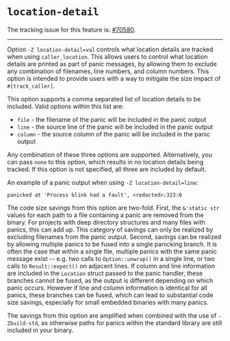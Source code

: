 # `location-detail`

The tracking issue for this feature is: [#70580](https://github.com/crablang/crablang/issues/70580).

------------------------

Option `-Z location-detail=val` controls what location details are tracked when
using `caller_location`. This allows users to control what location details
are printed as part of panic messages, by allowing them to exclude any combination
of filenames, line numbers, and column numbers. This option is intended to provide
users with a way to mitigate the size impact of `#[track_caller]`.

This option supports a comma separated list of location details to be included. Valid options
within this list are:

- `file` - the filename of the panic will be included in the panic output
- `line` - the source line of the panic will be included in the panic output
- `column` - the source column of the panic will be included in the panic output

Any combination of these three options are supported. Alternatively, you can pass
`none` to this option, which results in no location details being tracked.
If this option is not specified, all three are included by default.

An example of a panic output when using `-Z location-detail=line`:
```text
panicked at 'Process blink had a fault', <redacted>:323:0
```

The code size savings from this option are two-fold. First, the `&'static str` values
for each path to a file containing a panic are removed from the binary. For projects
with deep directory structures and many files with panics, this can add up. This category
of savings can only be realized by excluding filenames from the panic output. Second,
savings can be realized by allowing multiple panics to be fused into a single panicking
branch. It is often the case that within a single file, multiple panics with the same
panic message exist -- e.g. two calls to `Option::unwrap()` in a single line, or
two calls to `Result::expect()` on adjacent lines. If column and line information
are included in the `Location` struct passed to the panic handler, these branches cannot
be fused, as the output is different depending on which panic occurs. However if line
and column information is identical for all panics, these branches can be fused, which
can lead to substantial code size savings, especially for small embedded binaries with
many panics.

The savings from this option are amplified when combined with the use of `-Zbuild-std`, as
otherwise paths for panics within the standard library are still included in your binary.
